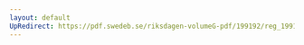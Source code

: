 ```yaml
---
layout: default
UpRedirect: https://pdf.swedeb.se/riksdagen-volumeG-pdf/199192/reg_199192/reg_199192_0057.pdf
---
```

